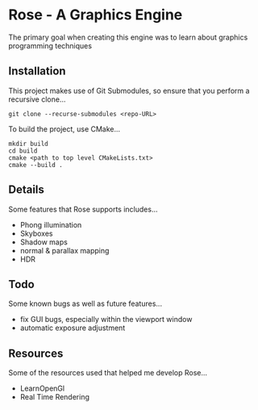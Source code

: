 # Rose - A Graphics Engine

The primary goal when creating this engine was to learn about graphics programming techniques

## Installation

This project makes use of Git Submodules, so ensure that you perform a recursive clone...

```
git clone --recurse-submodules <repo-URL>
```

To build the project, use CMake...

```
mkdir build
cd build
cmake <path to top level CMakeLists.txt>
cmake --build .
```

## Details

Some features that Rose supports includes...

- Phong illumination
- Skyboxes
- Shadow maps
- normal & parallax mapping
- HDR

## Todo

Some known bugs as well as future features...

- fix GUI bugs, especially within the viewport window
- automatic exposure adjustment

## Resources

Some of the resources used that helped me develop Rose...

- LearnOpenGl
- Real Time Rendering
